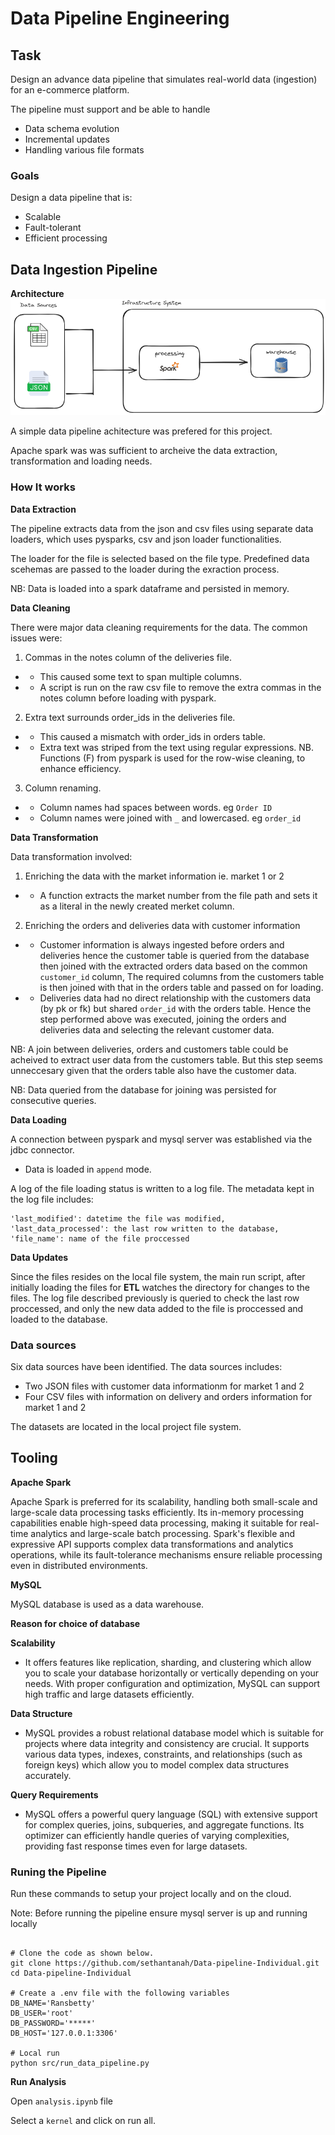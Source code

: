 # Data Pipeline Engineering

## Task

Design an advance data pipeline that simulates real-world data (ingestion) for an e-commerce platform.

The pipeline must support and be able to handle

* Data schema evolution
* Incremental updates
* Handling various file formats

### Goals

Design a data pipeline that is:

* Scalable
* Fault-tolerant
* Efficient processing 


## Data Ingestion Pipeline

**Architecture**
![alt text](pipeline-achitecture.png)

A simple data pipeline achitecture was prefered for this project.

Apache spark was was sufficient to archeive the data extraction, transformation and loading needs.

### How It works

**Data Extraction**

The pipeline extracts data from the json and csv files using separate data loaders, which uses pysparks, csv and json loader functionalities.

The loader for the file is selected based on the file type. Predefined data scehemas are passed to the loader during the exraction process.

NB: Data is loaded into a spark dataframe and persisted in memory.

**Data Cleaning**

There were major data cleaning requirements for the data. The common issues were:
1. Commas in the notes column of the deliveries file. 
*   * This caused some text to span multiple columns.
*   * A script is run on the raw csv file to remove the extra commas in the notes column before loading with pyspark. 
2. Extra text surrounds order_ids in the deliveries file. 
* * This caused a mismatch with order_ids in orders table.
* * Extra text was striped from the text using regular expressions. NB. Functions (F) from pyspark is used for the row-wise cleaning, to enhance efficiency.
3. Column renaming.
* * Column names had spaces between words. eg `Order ID`
* * Column names were joined with `_` and lowercased. eg `order_id`

**Data Transformation**

Data transformation involved:
1. Enriching the data with the market information ie. market 1 or 2
* * A function extracts the market number from the file path and sets it as a literal in the newly created merket column.
2. Enriching the orders and deliveries data with customer information
* * Customer information is always ingested before orders and deliveries hence the customer table is queried from the database then joined with the extracted orders data based on the common `customer_id` column, The required columns from the customers table is then joined with that in the orders table and passed on for loading.
* * Deliveries data had no direct relationship with the customers data (by pk or fk) but shared `order_id` with the orders table. Hence the step performed above was executed, joining the orders and deliveries data and selecting the relevant customer data.

NB: A join between deliveries, orders and customers table could be acheived to extract user data from the customers table. But this step seems unneccesary given that the orders table also have the customer data.

NB: Data queried from the database for joining was persisted for consecutive queries.

**Data Loading**

A connection between pyspark and mysql server was established via the jdbc connector.

* Data is loaded in `append` mode.

A log of the file loading status is written to a log file. The metadata kept in the log file includes:
``` 
'last_modified': datetime the file was modified,
'last_data_processed': the last row written to the database,
'file_name': name of the file proccessed
```

**Data Updates**

Since the files resides on the local file system, the main run script, after initially loading the files for **ETL** watches the directory for changes to the files. The log file described previously is queried to check the last row proccessed, and only the new data added to the file is proccessed and loaded to the database.


### Data sources

Six data sources have been identified.
The data sources includes:
* Two JSON files with customer data informationm for market 1 and 2
* Four CSV files with information on delivery and orders information for market 1 and 2

The datasets are located in the local project file system.


## Tooling

**Apache Spark**

Apache Spark is preferred for its scalability, handling both small-scale and large-scale data processing tasks efficiently. Its in-memory processing capabilities enable high-speed data processing, making it suitable for real-time analytics and large-scale batch processing. Spark's flexible and expressive API supports complex data transformations and analytics operations, while its fault-tolerance mechanisms ensure reliable processing even in distributed environments. 

**MySQL**

MySQL database is used as a data warehouse.

**Reason for choice of database**

**Scalability**
* It offers features like replication, sharding, and clustering which allow you to scale your database horizontally or vertically depending on your needs. With proper configuration and optimization, MySQL can support high traffic and large datasets efficiently.

**Data Structure**
* MySQL provides a robust relational database model which is suitable for projects where data integrity and consistency are crucial. It supports various data types, indexes, constraints, and relationships (such as foreign keys) which allow you to model complex data structures accurately.

**Query Requirements**
* MySQL offers a powerful query language (SQL) with extensive support for complex queries, joins, subqueries, and aggregate functions. Its optimizer can efficiently handle queries of varying complexities, providing fast response times even for large datasets. 


### Runing the Pipeline
Run these commands to setup your project locally and on the cloud.

Note: Before running the pipeline ensure mysql server is up and running locally
```shell

# Clone the code as shown below.
git clone https://github.com/sethantanah/Data-pipeline-Individual.git
cd Data-pipeline-Individual

# Create a .env file with the following variables
DB_NAME='Ransbetty'
DB_USER='root'
DB_PASSWORD='*****'
DB_HOST='127.0.0.1:3306'

# Local run
python src/run_data_pipeline.py
```

**Run Analysis**

Open `analysis.ipynb` file

Select a `kernel` and click on run all.


